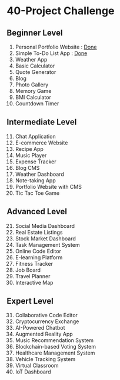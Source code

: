 # 40-Project Challenge

## Beginner Level
1. Personal Portfolio Website : <a href="https://github.com/MarouaneMakhlouf/Portfolio">Done</a>
2. Simple To-Do List App : <a href="https://github.com/MarouaneMakhlouf/simple-to-do-list-app/">Done</a>
3. Weather App
4. Basic Calculator
5. Quote Generator
6. Blog
7. Photo Gallery
8. Memory Game
9. BMI Calculator
10. Countdown Timer

## Intermediate Level
11. Chat Application
12. E-commerce Website
13. Recipe App
14. Music Player
15. Expense Tracker
16. Blog CMS
17. Weather Dashboard
18. Note-taking App
19. Portfolio Website with CMS
20. Tic Tac Toe Game

## Advanced Level
21. Social Media Dashboard
22. Real Estate Listings
23. Stock Market Dashboard
24. Task Management System
25. Online Code Editor
26. E-learning Platform
27. Fitness Tracker
28. Job Board
29. Travel Planner
30. Interactive Map

## Expert Level
31. Collaborative Code Editor
32. Cryptocurrency Exchange
33. AI-Powered Chatbot
34. Augmented Reality App
35. Music Recommendation System
36. Blockchain-based Voting System
37. Healthcare Management System
38. Vehicle Tracking System
39. Virtual Classroom
40. IoT Dashboard
